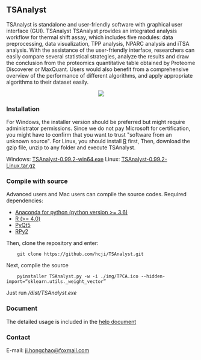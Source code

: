 ## TSAnalyst

TSAnalyst is standalone and user-friendly software with graphical user interface (GUI). TSAnalyst 
TSAnalyst provides an integrated analysis workflow for thermal shift assay, which includes five 
modules: data preprocessing, data visualization, TPP analysis, NPARC analysis and iTSA analysis. 
With the assistance of the user-friendly interface, researchers can easily compare several statistical 
strategies, analyze the results and draw the conclusion from the proteomics quantitative table obtained 
by Proteome Discoverer or MaxQuant. Users would also benefit from a comprehensive overview of the 
performance of different algorithms, and apply appropriate algorithms to their dataset easily.

<div align="center">
<img src="https://github.com/hcji/TSAnalyst/blob/master/figure.png">
</div>


### Installation

For Windows, the installer version should be preferred but might require administrator permissions. 
Since we do not pay Microsoft for certification, you might have to confirm that you want to trust 
"software from an unknown source". For Linux, you should install [R](https://cran.r-project.org/) first, 
Then, download the gzip file, unzip to any folder and execute TSAnalyst.

Windows: [TSAnalyst-0.99.2-win64.exe](https://zenodo.org/record/5077939#.YOZHmDPitPY)
Linux: [TSAnalyst-0.99.2-Linux.tar.gz](https://zenodo.org/record/5077939#.YOZHmDPitPY)

### Compile with source

Advanced users and Mac users can compile the source codes. Required dependencies:

* [Anaconda for python (python version >= 3.6)](https://www.anaconda.com/)    
* [R (>= 4.0)](https://www.r-project.org/)    
* [PyQt5](https://pypi.org/project/PyQt5/)    
* [RPy2](https://pypi.org/project/rpy2/)    

Then, clone the repository and enter:
        
        git clone https://github.com/hcji/TSAnalyst.git

Next, compile the source   
        
        pyinstaller TSAnalyst.py -w -i ./img/TPCA.ico --hidden-import=“sklearn.utils._weight_vector” 

Just run */dist/TSAnalyst.exe*


### Document

The detailed usage is included in the [help document](https://github.com/hcji/TSAnalyst/blob/master/TSAnalyst%20Desktop%20Tutorial.docx)


### Contact

E-mail: ji.hongchao@foxmail.com
